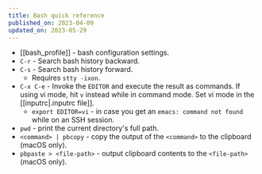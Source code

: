 ```yaml
---
title: Bash quick reference
published_on: 2023-04-09
updated_on: 2023-05-29
---
```


- [[bash_profile]] - bash configuration settings.
- `C-r` - Search bash history backward.
- `C-s` - Search bash history forward.
	- Requires `stty -ixon`.
- `C-x C-e` - Invoke the `EDITOR` and execute the result as commands. If using vi mode, hit `v` instead while in command mode. Set vi mode in the [[inputrc|.inputrc file]].
    - `export EDITOR=vi` - in case you get an `emacs: command not found` while on an SSH session.
- `pwd` - print the current directory's full path.
- `<command> | pbcopy` - copy the output of the `<command>` to the clipboard (macOS only).
- `pbpaste > <file-path>` - output clipboard contents to the `<file-path>` (macOS only).